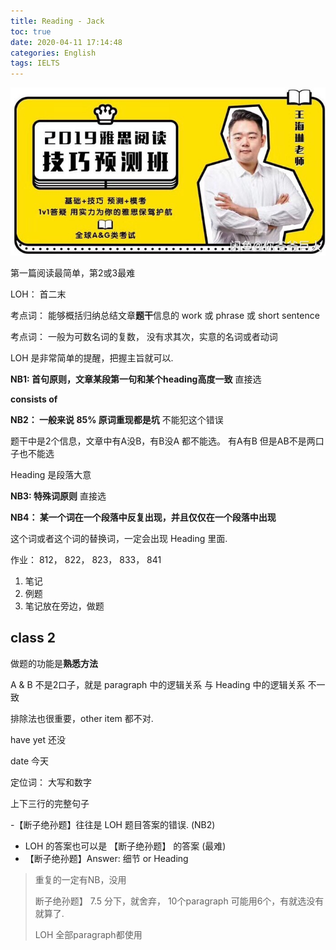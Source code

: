 ```yaml
---
title: Reading - Jack
toc: true
date: 2020-04-11 17:14:48
categories: English
tags: IELTS
---
```


<img src="/images/IELTS/reading/jack-reading-1.jpg" width="550" alt="2020.2.9jack阅读技巧班"/>

<!-- more -->

第一篇阅读最简单，第2或3最难

LOH： 首二末


考点词： 能够概括归纳总结文章**题干**信息的 work 或 phrase 或 short sentence

考点词： 一般为可数名词的复数， 没有求其次，实意的名词或者动词

LOH 是非常简单的提醒，把握主旨就可以.

**NB1: 首句原则，文章某段第一句和某个heading高度一致** 直接选

**consists of**

**NB2： 一般来说 85% 原词重现都是坑** 不能犯这个错误

题干中是2个信息，文章中有A没B，有B没A 都不能选。 有A有B 但是AB不是两口子也不能选

Heading 是段落大意

**NB3: 特殊词原则** 直接选

**NB4： 某一个词在一个段落中反复出现，并且仅仅在一个段落中出现**

这个词或者这个词的替换词，一定会出现 Heading 里面.

作业： 812， 822， 823， 833， 841

1. 笔记
2. 例题
3. 笔记放在旁边，做题

## class 2

做题的功能是**熟悉方法**

A & B  不是2口子，就是 paragraph 中的逻辑关系 与 Heading 中的逻辑关系 不一致

排除法也很重要，other item 都不对.

have yet 还没

date 今天

定位词： 大写和数字

上下三行的完整句子

-【断子绝孙题】往往是 LOH 题目答案的错误. (NB2)
- LOH 的答案也可以是 【断子绝孙题】 的答案 (最难)
- 【断子绝孙题】Answer: 细节 or Heading

> 重复的一定有NB，没用
> 
> 断子绝孙题】 7.5 分下，就舍弃， 10个paragraph 可能用6个，有就选没有就算了.
> 
> LOH 全部paragraph都使用

